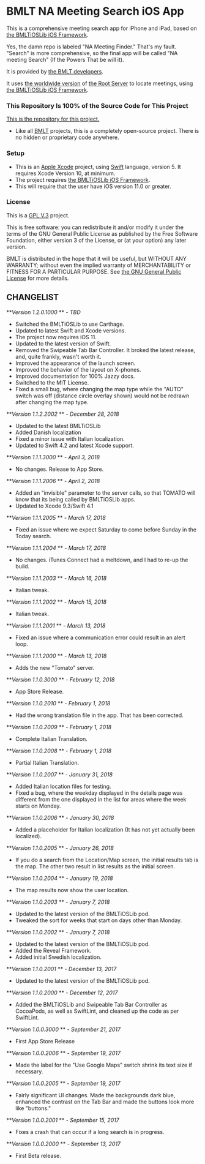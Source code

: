 # BMLT NA Meeting Search iOS App #

This is a comprehensive meeting search app for iPhone and iPad, based on [the BMLTiOSLib iOS Framework](https://bmlt.magshare.net/specific-topics/bmltioslib/).

Yes, the damn repo is labeled "NA Meeting Finder." That's my fault. "Search" is more comprehensive, so the final app will be called "NA meeting Search" (If the Powers That be will it).

It is provided by [the BMLT developers](https://bmlt.magshare.net).

It uses [the worldwide version](https://tomato.na-bmlt.org/main_server/) of [the Root Server](https://bmlt.app/installing-a-new-root-server/) to locate meetings, using [the BMLTiOSLib iOS Framework](https://bmlt.magshare.net/specific-topics/bmltioslib/).

### This Repository Is 100% of the Source Code for This Project ###

[This is the repository for this project.](https://github.com/bmlt-enabled/BMLT-NA-Meeting-Search)

* Like all [BMLT](https://bmlt.app)  projects, this is a completely open-source project. There is no hidden or proprietary code anywhere.

### Setup ###

* This is an [Apple Xcode](https://developer.apple.com/xcode/) project, using [Swift](https://developer.apple.com/swift/) language, version 5. It requires Xcode Version 10, at minimum.
* The project requires [the BMLTiOSLib iOS Framework](https://bmlt.app/specific-topics/bmltioslib/).
* This will require that the user have iOS version 11.0 or greater.

### License ###

This is a [GPL V.3](https://gnu.org) project.

This is free software: you can redistribute it and/or modify it under the terms of the GNU General Public License as published by the Free Software Foundation, either version 3 of the License, or (at your option) any later version.

BMLT is distributed in the hope that it will be useful, but WITHOUT ANY WARRANTY; without even the implied warranty of MERCHANTABILITY or FITNESS FOR A PARTICULAR PURPOSE.  See [the GNU General Public License](https://www.gnu.org/licenses/licenses.html#GPL) for more details.

## CHANGELIST ##

***Version 1.2.0.1000* ** *- TBD*

- Switched the BMLTiOSLib to use Carthage.
- Updated to latest Swift and Xcode versions.
- The project now requires iOS 11.
- Updated to the latest version of Swift.
- Removed the Swipeable Tab Bar Controller. It broked the latest release, and, quite frankly, wasn't worth it.
- Improved the appearance of the launch screen.
- Improved the behavior of the layout on X-phones.
- Improved documentation for 100% Jazzy docs.
- Switched to the MIT License.
- Fixed a small bug, where changing the map type while the "AUTO" switch was off (distance circle overlay shown) would not be redrawn after changing the map type.

***Version 1.1.2.2002* ** *- December 28, 2018*

- Updated to the latest BMLTiOSLib
- Added Danish localization
- Fixed a minor issue with Italian localization.
- Updated to Swift 4.2 and latest Xcode support.

***Version 1.1.1.3000* ** *- April 3, 2018*

- No changes. Release to App Store.

***Version 1.1.1.2006* ** *- April 2, 2018*

- Added an "invisible" parameter to the server calls, so that TOMATO will know that its being called by BMLTiOSLib apps.
- Updated to Xcode 9.3/Swift 4.1

***Version 1.1.1.2005* ** *- March 17, 2018*

- Fixed an issue where we expect Saturday to come before Sunday in the Today search.

***Version 1.1.1.2004* ** *- March 17, 2018*

- No changes. iTunes Connect had a meltdown, and I had to re-up the build.

***Version 1.1.1.2003* ** *- March 16, 2018*

- Italian tweak.

***Version 1.1.1.2002* ** *- March 15, 2018*

- Italian tweak.

***Version 1.1.1.2001* ** *- March 13, 2018*

- Fixed an issue where a communication error could result in an alert loop.

***Version 1.1.1.2000* ** *- March 13, 2018*

- Adds the new "Tomato" server.

***Version 1.1.0.3000* ** *- February 12, 2018*

- App Store Release.

***Version 1.1.0.2010* ** *- February 1, 2018*

- Had the wrong translation file in the app. That has been corrected.

***Version 1.1.0.2009* ** *- February 1, 2018*

- Complete Italian Translation.

***Version 1.1.0.2008* ** *- February 1, 2018*

- Partial Italian Translation.

***Version 1.1.0.2007* ** *- January 31, 2018*

- Added Italian location files for testing.
- Fixed a bug, where the weekday displayed in the details page was different from the one displayed in the list for areas where the week starts on Monday.

***Version 1.1.0.2006* ** *- January 30, 2018*

- Added a placeholder for Italian localization (It has not yet actually been localized).

***Version 1.1.0.2005* ** *- January 26, 2018*

- If you do a search from the Location/Map screen, the initial results tab is the map. The other two result in list results as the initial screen.

***Version 1.1.0.2004* ** *- January 19, 2018*

- The map results now show the user location.

***Version 1.1.0.2003* ** *- January 7, 2018*

- Updated to the latest version of the BMLTiOSLib pod.
- Tweaked the sort for weeks that start on days other than Monday.

***Version 1.1.0.2002* ** *- January 7, 2018*

- Updated to the latest version of the BMLTiOSLib pod.
- Added the Reveal Framework.
- Added initial Swedish localization.

***Version 1.1.0.2001* ** *- December 13, 2017*

- Updated to the latest version of the BMLTiOSLib pod.

***Version 1.1.0.2000* ** *- December 12, 2017*

- Added the BMLTiOSLib and Swipeable Tab Bar Controller as CocoaPods, as well as SwiftLint, and cleaned up the code as per SwiftLint.

***Version 1.0.0.3000* ** *- September 21, 2017*

- First App Store Release

***Version 1.0.0.2006* ** *- September 19, 2017*

- Made the label for the "Use Google Maps" switch shrink its text size if necessary.

***Version 1.0.0.2005* ** *- September 19, 2017*

- Fairly significant UI changes. Made the backgrounds dark blue, enhanced the contrast on the Tab Bar and made the buttons look more like "buttons."

***Version 1.0.0.2001* ** *- September 15, 2017*

- Fixes a crash that can occur if a long search is in progress.

***Version 1.0.0.2000* ** *- September 13, 2017*

- First Beta release.

